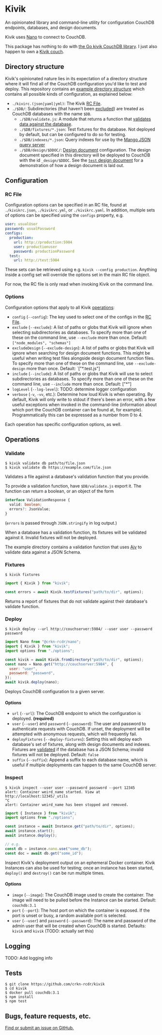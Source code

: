 # Kivik

An opinionated library and command-line utility for configuration CouchDB endpoints, databases, and design documents.

Kivik uses [Nano](https://github.com/apache/couchdb-nano) to connect to CouchDB.

This package has nothing to do with [the Go kivik CouchDB library](https://github.com/go-kivik/kivik). I just also happen to own a [Kivik couch](https://www.ikea.com/ca/en/cat/kivik-series-18329/).

## Directory structure

Kivik's opinionated nature lies in its expectation of a directory structure where it will find all of the CouchDB configuration you'd like to test and deploy. This repository contains an [example directory structure](example) which contains all possible kinds of configuration, as explained below:

- `./kivirc.(json|yaml|yml)`: The Kivik [RC File](#RC-File).
- `./$DB/`: Subdirectories (that haven't been [excluded](#options)) are treated as CouchDB databases with the name `$DB`.
  - `./$DB/validate.js`: A module that returns a function that [validates data against the database](#Validate).
  - `./$DB/fixtures/*.json`: Test fixtures for ths database. Not deployed by default, but can be configured to do so for testing.
  - `./$DB/indexes/*.json`: Query indexes for use by the [Mango JSON query server](https://docs.couchdb.org/en/stable/api/database/find.html#db-index)
  - `./$DB/design/$DDOC/`: [Design document](https://docs.couchdb.org/en/stable/ddocs/ddocs.html) configuration. The design document specified in this directory will be deployed to CouchDB with the id `_design/$DDOC`. See the [`test` design document](example/testdb/design/test) for a demonstration of how a design document is laid out.

## Configuration

### RC File

Configuration options can be specified in an RC file, found at `./kivikrc.json`, `./kivikrc.yml`, or `./kivikrc.yaml`. In addition, multiple sets of options can be specified using the `configs` property, e.g.

```yaml
user: usualUser
password: usualPassword
configs:
  production:
    url: http://production:5984
    user: productionuser
    password: productionPassword
  test:
    url: http://test:5984
```

These sets can be retrieved using e.g. `kivik --config production`. Anything inside a config set will override the options set in the main RC file object.

For now, the RC file is only read when invoking Kivik on the command line.

### Options

Configuration options that apply to all Kivik [operations](#Operations):

- `config` (`--config`): The key used to select one of the configs in the [RC File](#RC-File).
- `exclude` (`--exclude`): A list of paths or globs that Kivik will ignore when selecting subdirectories as databases. To specify more than one of these on the command line, use `--exclude` more than once. Default: `["node_modules", "schemas"]`
- `excludeDesign` (`--exclude-design`): A list of paths or globs that Kivik will ignore when searching for design document functions. This might be useful when writing test files alongside design document function files. To specify more than one of these on the command line, use `--exclude-design` more than once. Default: `["*.test.js"]
- `include` (`--include`): A list of paths or globs that Kivik will use to select subdirectories as databases. To specify more than one of these on the command line, use `--include` more than once. Default: ["*"]
- `logLevel` (`--log-level`): TODO: determine logger configuration
- `verbose` (`-v`, `-vv`, etc.): Determine how loud Kivik is when operating. By default, Kivik will only write to stdout if there's been an error, with a few useful exceptions when invoked in the command-line (information about which port the CouchDB container can be found at, for example). Programmatically this can be expressed as a number from 0 to 4.

Each operation has specific configuration options, as well.

## Operations

### Validate

```shell
$ kivik validate db path/to/file.json
$ kivik validate db https://example.com/file.json
```

Validates a file against a database's validation function that you provide.

To provide a validation function, have `$DB/validate.js` export it. The function can return a boolean, or an object of the form

```ts
interface ValidationResponse {
  valid: boolean;
  errors?: JsonValue;
}
```

(`errors` is passed through `JSON.stringify` in log output.)

When a database has a validation function, its fixtures will be validated against it. Invalid fixtures will not be deployed.

The example directory contains a validation function that uses [Ajv](https://ajv.js.org) to validate data against a JSON Schema.

### Fixtures

```shell
$ kivik fixtures
```

```js
import { Kivik } from "kivik";

const errors = await Kivik.testFixtures("path/to/dir", options);
```

Returns a report of fixtures that do not validate against their database's validate function.

### Deploy

```shell
$ kivik deploy --url http://couchserver:5984/ --user user --password password
```

```js
import Nano from "@crkn-rcdr/nano";
import { Kivik } from "kivik";
import options from "./options";

const kivik = await Kivik.fromDirectory("path/to/dir", options);
const nano = Nano.get("http://couchserver:5984", {
  user: "user",
  password: "password",
});
await kivik.deploy(nano);
```

Deploys CouchDB configuration to a given server.

#### Options

- `url` (`--url`): The CouchDB endpoint to which the configuration is deployed. **(required)**
- `user` (`--user`) and `password` (`--password`): The user and password to authenticate requests with CouchDB. If unset, the deployment will be attempted with anonymous requests, which will frequently fail.
- `deployFixtures` (`--deploy-fixtures`): Setting this will deploy each database's set of fixtures, along with design documents and indexes. Fixtures are [validated](#Validate) if the database has a JSON Schema; invalid fixtures will not be deployed. Default: `false`
- `suffix` (`--suffix`): Append a suffix to each database name, which is useful if multiple deployments can happen to the same CouchDB server.

### Inspect

```shell
$ kivik inspect --user user --password password --port 12345
alert: Container weird_name started. View at http://localhost:12345/_utils
^C
alert: Container weird_name has been stopped and removed.
```

```js
import { Instance } from "kivik";
import options from "./options";

const instance = await Instance.get("path/to/dir", options);
await instance.start();
await instance.deploy();

// e.g.
const db = instance.nano.use("some_db");
const doc = await db.get("some_id");
```

Inspect Kivik's deployment output on an ephemeral Docker container. Kivik Instances can also be used for testing; once an instance has been started, `deploy()` and `destroy()` can be run multiple times.

#### Options

- `image` (`--image`): The CouchDB image used to create the container. The image will need to be pulled before the Instance can be started. Default: `couchdb:3.1`
- `port` (`--port`): The host port on which the container is exposed. If the port is unset or busy, a random available port is selected.
- `user` (`--user`) and `password` (`--password`): The name and password of the admin user that will be created when CouchDB is started. Defaults: `kivik` and `kivik` (TODO: actually set this)

## Logging

TODO: Add logging info

## Tests

```shell
$ git clone https://github.com/crkn-rcdr/kivik
$ cd kivik
$ docker pull couchdb:3.1
$ npm install
$ npm test
```

## Bugs, feature requests, etc.

[Find or submit an issue on GitHub.](https://github.com/crkn-rcdr/kivik/issues)
